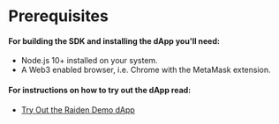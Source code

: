 # Prerequisites

#### For building the SDK and installing the dApp you'll need:
- Node.js 10+ installed on your system.
- A Web3 enabled browser, i.e. Chrome with the MetaMask extension.

#### For instructions on how to try out the dApp read:
- [Try Out the Raiden Demo dApp](https://github.com/raiden-network/light-client#try-out-the-raiden-demo-dapp)

